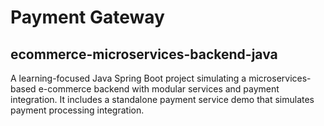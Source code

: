 # Payment Gateway

## ecommerce-microservices-backend-java
A learning-focused Java Spring Boot project simulating a microservices-based e-commerce backend with modular services and payment integration. It includes  a standalone payment service demo that simulates payment processing integration.
